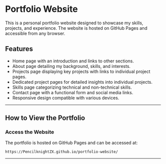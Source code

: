 # Portfolio Website

This is a personal portfolio website designed to showcase my skills, projects, and experience. The website is hosted on GitHub Pages and accessible from any browser.

## Features
- Home page with an introduction and links to other sections.
- About page detailing my background, skills, and interests.
- Projects page displaying key projects with links to individual project pages.
- Dedicated project pages for detailed insights into individual projects.
- Skills page categorizing technical and non-technical skills.
- Contact page with a functional form and social media links.
- Responsive design compatible with various devices.

---

## How to View the Portfolio

### Access the Website
The portfolio is hosted on GitHub Pages and can be accessed at:
```
https://PencilknightZX.github.io/portfolio-website/
```
---
